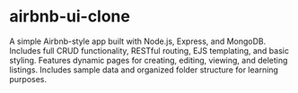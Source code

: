 # airbnb-ui-clone
A simple Airbnb-style app built with Node.js, Express, and MongoDB. Includes full CRUD functionality, RESTful routing, EJS templating, and basic styling. Features dynamic pages for creating, editing, viewing, and deleting listings. Includes sample data and organized folder structure for learning purposes.
